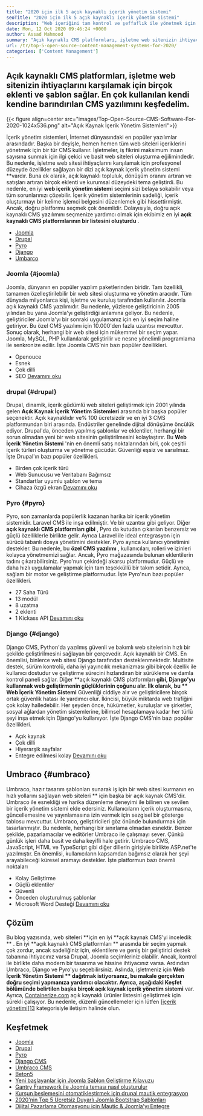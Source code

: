 ```yaml
---
title: "2020 için ilk 5 açık kaynaklı içerik yönetim sistemi" 
seoTitle: "2020 için ilk 5 açık kaynaklı içerik yönetim sistemi" 
description: "Web içeriğini tam kontrol ve şeffaflık ile yönetmek için kullanılan ilk 5 açık kaynaklı içerik yönetim sistemi hakkında bilgi edinmek için bu kılavuzu izleyin." 
date: Mon, 12 Oct 2020 09:46:24 +0000
author: Assad Mahmood
summary: "Açık kaynaklı CMS platformları, işletme web sitenizin ihtiyaçlarını karşılamak için birçok eklenti ve şablon sağlar. En çok kullanılan kendi kendine barındırılan CMS yazılımını keşfedelim." 
url: /tr/top-5-open-source-content-management-systems-for-2020/
categories: ['Content Management']
---
```


## Açık kaynaklı CMS platformları, işletme web sitenizin ihtiyaçlarını karşılamak için birçok eklenti ve şablon sağlar. En çok kullanılan kendi kendine barındırılan CMS yazılımını keşfedelim.

{{< figure align=center src="images/Top-Open-Source-CMS-Software-For-2020-1024x536.png" alt="Açık Kaynak İçerik Yönetim Sistemleri">}}

İçerik yönetim sistemleri, İnternet dünyasındaki en popüler yazılımlar arasındadır. Başka bir deyişle, hemen hemen tüm web siteleri içeriklerini yönetmek için bir tür CMS kullanır. İşletmeler, iş fikrini maksimum insan sayısına sunmak için ilgi çekici ve basit web siteleri oluşturma eğilimindedir. Bu nedenle, işletme web sitesi ihtiyaçlarını karşılamak için profesyonel düzeyde özellikler sağlayan bir dizi açık kaynak içerik yönetim sistemi **vardır. Buna ek olarak, açık kaynaklı topluluk, dönüşüm oranını artıran ve satışları artıran birçok eklenti ve kurumsal düzeydeki tema geliştirdi. Bu nedenle, en iyi  **web içerik yönetim sistemi**   seçimi sizi belaya sokabilir veya tüm sorunlarınızı çözebilir.
İçerik yönetim sistemlerinin sadeliği, içerik oluşturmayı bir kelime işlemci belgesini düzenlemek gibi hissettirmiştir. Ancak, doğru platformu seçmek çok önemlidir. Dolayısıyla, doğru açık kaynaklı CMS yazılımını seçmenize yardımcı olmak için ekibimiz en iyi **açık kaynaklı CMS platformlarının bir listesini oluşturdu** .
  * [Joomla][1]
  * [Drupal][2]
  * [Pyro][3]
  * [Django][4]
  * [Umbarco][5]

### Joomla   {#joomla}
Joomla, dünyanın en popüler yazılım paketlerinden biridir. Tam özellikli, tamamen özelleştirilebilir bir web sitesi oluşturma ve yönetim aracıdır. Tüm dünyada milyonlarca kişi, işletme ve kuruluş tarafından kullanılır.
Joomla açık kaynaklı CMS yazılımıdır. Bu nedenle, yüzlerce geliştiricinin 2005 yılından bu yana Joomla'yı geliştirdiği anlamına geliyor. Bu nedenle, geliştiriciler Joomla'yı bir sonraki uygulamanız için en iyi seçim haline getiriyor. Bu özel CMS yazılımı için 10.000'den fazla uzantısı mevcuttur. Sonuç olarak, herhangi bir web sitesi için mükemmel bir seçim yapar. Joomla, MySQL, PHP kullanılarak geliştirilir ve nesne yönelimli programlama ile senkronize edilir.
İşte Joomla CMS'nin bazı popüler özellikleri.
  * Openouce
  * Esnek
  * Çok dilli
  * SEO
    [Devamını oku][6]

### **drupal** {#drupal}
Drupal, dinamik, içerik güdümlü web siteleri geliştirmek için 2001 yılında gelen **Açık Kaynak İçerik Yönetim Sistemleri**  arasında bir başka popüler seçenektir. Açık kaynaklıdır ve% 100 ücretsizdir ve en iyi 3 CMS platformundan biri arasında. Endüstriler genelinde dijital dönüşüme öncülük ediyor.
Drupal'da, önceden yapılmış şablonlar ve eklentiler, herhangi bir sorun olmadan yeni bir web sitesinin geliştirilmesini kolaylaştırır. Bu **Web İçerik Yönetim Sistemi**  'nin en önemli satış noktalarından biri, çok çeşitli içerik türleri oluşturma ve yönetme gücüdür. Güvenliği eşsiz ve sarsılmaz.
İşte Drupal'ın bazı popüler özellikleri.
  * Birden çok içerik türü
  * Web Sunucusu ve Veritabanı Bağımsız
  * Standartlar uyumlu şablon ve tema
  * Cihaza özgü ekran
    [Devamını oku][7]

### **Pyro** {#pyro}
Pyro, son zamanlarda popülerlik kazanan harika bir içerik yönetim sistemidir. Laravel CMS ile inşa edilmiştir. Ve bir uzantısı gibi geliyor. Diğer **açık kaynaklı CMS platformları gibi** , Pyro da kutudan çıkarılan benzersiz ve güçlü özelliklerle birlikte gelir. Ayrıca Laravel ile ideal entegrasyon için sürücü tabanlı dosya yönetimini destekler.
Pyro ayrıca kullanıcı yönetimini destekler. Bu nedenle, bu **özel CMS yazılımı** , kullanıcıları, rolleri ve izinleri kolayca yönetmemizi sağlar. Ancak, Pyro mağazasında bulunan eklentilerin tadını çıkarabilirsiniz.
Pyro'nun çekirdeği akarsu platformudur. Güçlü ve daha hızlı uygulamalar yapmak için tam teşekküllü bir takım setidir. Ayrıca, sağlam bir motor ve geliştirme platformudur.
İşte Pyro'nun bazı popüler özellikleri.
  * 27 Saha Türü
  * 13 modül
  * 8 uzatma
  * 2 eklenti
  * 1 Kickass API
    [Devamını oku][8]

### **Django** {#django}
Django CMS, Python'da yazılmış güvenli ve bakımlı web sitelerinin hızlı bir şekilde geliştirilmesini sağlayan bir çerçevedir. Açık kaynaklı bir CMS. En önemlisi, binlerce web sitesi Django tarafından desteklenmektedir. Multisite destek, sürüm kontrolü, daha iyi yayıncılık mekanizması gibi birçok özellik ile kullanıcı dostudur ve geliştirme sürecini hızlandıran bir sürükleme ve damla kontrol paneli sağlar.
Diğer **açık kaynaklı CMS platformları  **gibi, Django'yu kullanmak web geliştirmenin güçlüklerinin çoğunu alır. İlk olarak, bu **  Web İçerik Yönetim Sistemi**  Güvenliği ciddiye alır ve geliştiricilere birçok ortak güvenlik hatası ile yardımcı olur. İkincisi, büyük miktarda web trafiğini çok kolay halledebilir. Her şeyden önce, hükümetler, kuruluşlar ve şirketler, sosyal ağlardan yönetim sistemlerine, bilimsel hesaplamaya kadar her türlü şeyi inşa etmek için Django'yu kullanıyor.
İşte Django CMS'nin bazı popüler özellikleri.
  * Açık kaynak
  * Çok dilli
  * Hiyerarşik sayfalar
  * Entegre edilmesi kolay
    [Devamını oku][9]

## **Umbraco** {#umbraco}
Umbraco, hazır tasarım şablonları sunarak iş için bir web sitesi kurmanın en hızlı yollarını sağlayan web siteleri ** için başka bir açık kaynak CMS'dir. Umbraco ile esnekliği ve harika düzenleme deneyimi ile bilinen ve sevilen bir içerik yönetim sistemi elde edersiniz. Kullanıcıların içerik oluşturmasına, güncellemesine ve yayınlamasına izin vermek için sezgisel bir gösterge tablosu mevcuttur.
Umbraco, geliştiricileri göz önünde bulundurmak için tasarlanmıştır. Bu nedenle, herhangi bir sınırlama olmadan esnektir. Benzer şekilde, pazarlamacılar ve editörler Umbraco ile çalışmayı sever. Çünkü günlük işleri daha basit ve daha keyifli hale getirir.
Umbraco CMS, JavaScript, HTML ve TypeScript gibi diğer dillerin girişiyle birlikte ASP.net'te yazılmıştır. En önemlisi, kullanıcıların kapsamdan bağımsız olarak her şeyi arayabileceği küresel aramayı destekler.
İşte platformun bazı önemli noktaları
  * Kolay Geliştirme
  * Güçlü eklentiler
  * Güvenli
  * Önceden oluşturulmuş şablonlar
  * Microsoft Word Desteği
    [Devamını oku][10]

## Çözüm
Bu blog yazısında, web siteleri **için en iyi  **açık kaynak CMS'yi inceledik ** . En iyi  **açık kaynaklı CMS platformları **  arasında bir seçim yapmak çok zordur, ancak sadeliğiniz için, eklentilere ve geniş bir geliştirici destek tabanına ihtiyacınız varsa Drupal, Joomla seçimleriniz olabilir. Ancak, kontrol ile birlikte daha modern bir tasarıma ve hissine ihtiyacınız varsa. Ardından Umbraco, Django ve Pyro'yu seçebilirsiniz. Aslında, işletmeniz için  **Web İçerik Yönetim Sistemi **  dağıtmak istiyorsanız, bu makale gerçekten doğru seçimi yapmanıza yardımcı olacaktır. Ayrıca, aşağıdaki Keşfet bölümünde belirtilen başka birçok açık kaynak içerik yönetim sistemi**  var.
Ayrıca, [Containerize.com][11] açık kaynaklı ürünler listesini geliştirmek için sürekli çalışıyor. Bu nedenle, düzenli güncellemeler için lütfen [[içerik yönetimi][12]][13] kategorisiyle iletişim halinde olun.

## Keşfetmek
  * [Joomla][6]
  * [Drupal][7]
  * [Pyro][8]
  * [Django CMS][9]
  * [Umbraco CMS][10]
  * [Beton5][14]
  * [Yeni başlayanlar için Joomla Şablon Geliştirme Kılavuzu][15]
  * [Gantry Framework ile Joomla teması nasıl oluşturulur][16]
  * [Kurşun beslemesini otomatikleştirmek için drupal mautik entegrasyon][17]
  * [2020'nin Top 5 Ücretsiz Duyarlı Joomla Bootstrap Şablonları][18]
  * [Dijital Pazarlama Otomasyonu için Mautic & Joomla'yı Entegre][19]

  
[1]: #joomla
[2]: #drupal
[3]: #pyro
[4]: #django
[5]: #umbarco
[6]: https://products.containerize.com/content-management/joomla
[7]: https://products.containerize.com/content-management/drupal
[8]: https://products.containerize.com/content-management/pyro
[9]: https://products.containerize.com/content-management/django
[10]: https://products.containerize.com/content-management/umbraco
[11]: https://www.containerize.com/
[12]: https://products.containerize.com/content-management/
[13]: https://products.containerize.com/rad
[14]: https://products.containerize.com/content-management/concrete5
[15]: https://blog.containerize.com/content-management/responsive-joomla-templates-tutorial/
[16]: https://blog.containerize.com/content-management/how-to-create-joomla-theme-joomla-gantry-framework/
[17]: https://blog.containerize.com/content-management/drupal-tutorial-automate-lead-growth-with-drupal-mautic/
[18]: https://blog.containerize.com/content-management/top-5-best-free-responsive-joomla-templates-of-2020/
[19]: https://blog.containerize.com/content-management/integrate-mautic-with-joomla-for-marketing-automation/
